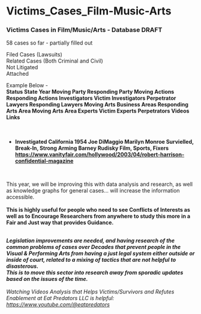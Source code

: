 # Victims_Cases_Film-Music-Arts
<h3>Victims Cases in Film/Music/Arts - Database DRAFT</h3>

58 cases so far - partially filled out

Filed Cases (Lawsuits)<br>
Related Cases (Both Criminal and Civil)<br>
Not Litigated<br>
Attached<br>

Example Below -<br>
<b>
Status	State	Year	Moving Party	Responding Party	Moving Actions	Responding Actions	Investigators Victim	Investigators Perpetrator	Lawyers Responding	Lawyers Moving	Arts Business Areas	Responding Arts Area	Moving Arts Area	Experts Victim	Experts Perpetrators	Videos	Links											
<br><br>
- Investigated	California	1954	Joe DiMaggio	Marilyn Monroe	Survielled, Break-In, Strong Arming			Barney Rudisky			Film, Sports, Fixers					<br>	https://www.vanityfair.com/hollywood/2003/04/robert-harrison-confidential-magazine		
</b>
<br>									

This year, we will be improving this with data analysis and research, as well as knowledge graphs for general cases... will increase the information accessible.
<br>
<br><b>This is highly useful for people who need to see Conflicts of Interests as well as to Encourage Researchers from anywhere to study this more in a Fair and Just way that provides Guidance.</b>

<br><i><b>Legislation improvements are needed, and having research of the common problems of cases over Decades that prevent people in the Visual & Performing Arts from having a just legal system either outside or inside of court, related to a mixing of tactics that are not helpful to disasterous.
<br>This is to move this sector into research away from sporadic updates based on the issues of the time.</i></b>
<br><br>
<i>Watching Videos Analysis that Helps Victims/Survivors and Refutes Enablement at Eat Predators LLC is helpful: https://www.youtube.com/@eatpredators</i>
